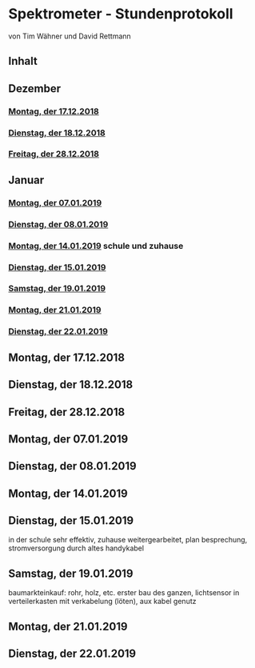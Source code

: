 
# Spektrometer - Stundenprotokoll 
 von Tim Wähner und David Rettmann 

## Inhalt

## Dezember

### [Montag, der 17.12.2018](#1)
### [Dienstag, der 18.12.2018](#2)
### [Freitag, der 28.12.2018](3)

## Januar

### [Montag, der 07.01.2019](#4)
### [Dienstag, der 08.01.2019](#5)
### [Montag, der 14.01.2019](#6) schule und zuhause 
### [Dienstag, der 15.01.2019](#7)
### [Samstag, der 19.01.2019](#8)
### [Montag, der 21.01.2019](#9)
### [Dienstag, der 22.01.2019](#10)

## Montag, der 17.12.2018<a name="1"></a>
## Dienstag, der 18.12.2018<a name="2"></a>
## Freitag, der 28.12.2018<a name="3"></a>
## Montag, der 07.01.2019<a name="4"></a>
## Dienstag, der 08.01.2019<a name="5"></a>
## Montag, der 14.01.2019<a name="6"></a>
## Dienstag, der 15.01.2019<a name="7"></a>

in der schule sehr effektiv, zuhause weitergearbeitet, plan besprechung, stromversorgung durch altes handykabel

## Samstag, der 19.01.2019<a name="8"></a>

baumarkteinkauf: rohr, holz, etc. erster bau des ganzen, lichtsensor in verteilerkasten mit verkabelung (löten), aux kabel genutz 

## Montag, der 21.01.2019<a name="9"></a>
## Dienstag, der 22.01.2019<a name="10"></a>
